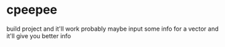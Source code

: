 # cpeepee
build project and it'll work probably maybe
input some info for a vector and it'll give you better info
